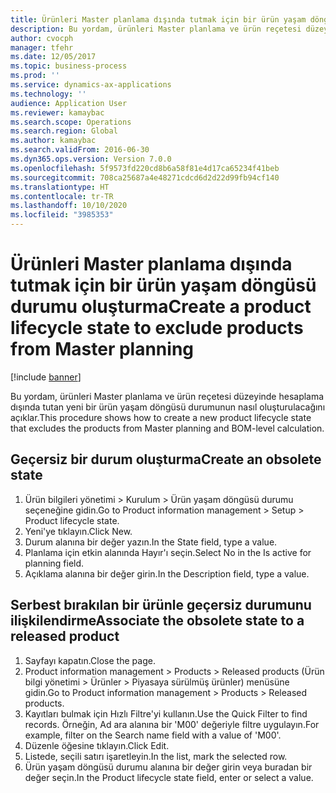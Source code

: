 ```yaml
---
title: Ürünleri Master planlama dışında tutmak için bir ürün yaşam döngüsü durumu oluşturma
description: Bu yordam, ürünleri Master planlama ve ürün reçetesi düzeyinde hesaplama dışında tutan yeni bir ürün yaşam döngüsü durumunun nasıl oluşturulacağını açıklar.
author: cvocph
manager: tfehr
ms.date: 12/05/2017
ms.topic: business-process
ms.prod: ''
ms.service: dynamics-ax-applications
ms.technology: ''
audience: Application User
ms.reviewer: kamaybac
ms.search.scope: Operations
ms.search.region: Global
ms.author: kamaybac
ms.search.validFrom: 2016-06-30
ms.dyn365.ops.version: Version 7.0.0
ms.openlocfilehash: 5f9573fd220cd8b6a58f81e4d17ca65234f41beb
ms.sourcegitcommit: 708ca25687a4e48271cdcd6d2d22d99fb94cf140
ms.translationtype: HT
ms.contentlocale: tr-TR
ms.lasthandoff: 10/10/2020
ms.locfileid: "3985353"
---
```

# <a name="create-a-product-lifecycle-state-to-exclude-products-from-master-planning"></a><span data-ttu-id="82473-103">Ürünleri Master planlama dışında tutmak için bir ürün yaşam döngüsü durumu oluşturma</span><span class="sxs-lookup"><span data-stu-id="82473-103">Create a product lifecycle state to exclude products from Master planning</span></span>

[!include [banner](../../includes/banner.md)]

<span data-ttu-id="82473-104">Bu yordam, ürünleri Master planlama ve ürün reçetesi düzeyinde hesaplama dışında tutan yeni bir ürün yaşam döngüsü durumunun nasıl oluşturulacağını açıklar.</span><span class="sxs-lookup"><span data-stu-id="82473-104">This procedure shows how to create a new product lifecycle state that excludes the products from Master planning and BOM-level calculation.</span></span>


## <a name="create-an-obsolete-state"></a><span data-ttu-id="82473-105">Geçersiz bir durum oluşturma</span><span class="sxs-lookup"><span data-stu-id="82473-105">Create an obsolete state</span></span>
1. <span data-ttu-id="82473-106">Ürün bilgileri yönetimi > Kurulum > Ürün yaşam döngüsü durumu seçeneğine gidin.</span><span class="sxs-lookup"><span data-stu-id="82473-106">Go to Product information management > Setup > Product lifecycle state.</span></span>
2. <span data-ttu-id="82473-107">Yeni'ye tıklayın.</span><span class="sxs-lookup"><span data-stu-id="82473-107">Click New.</span></span>
3. <span data-ttu-id="82473-108">Durum alanına bir değer yazın.</span><span class="sxs-lookup"><span data-stu-id="82473-108">In the State field, type a value.</span></span>
4. <span data-ttu-id="82473-109">Planlama için etkin alanında Hayır'ı seçin.</span><span class="sxs-lookup"><span data-stu-id="82473-109">Select No in the Is active for planning field.</span></span>
5. <span data-ttu-id="82473-110">Açıklama alanına bir değer girin.</span><span class="sxs-lookup"><span data-stu-id="82473-110">In the Description field, type a value.</span></span>

## <a name="associate-the-obsolete-state-to-a-released-product"></a><span data-ttu-id="82473-111">Serbest bırakılan bir ürünle geçersiz durumunu ilişkilendirme</span><span class="sxs-lookup"><span data-stu-id="82473-111">Associate the obsolete state to a released product</span></span>
1. <span data-ttu-id="82473-112">Sayfayı kapatın.</span><span class="sxs-lookup"><span data-stu-id="82473-112">Close the page.</span></span>
2. <span data-ttu-id="82473-113">Product information management > Products > Released products (Ürün bilgi yönetimi > Ürünler > Piyasaya sürülmüş ürünler) menüsüne gidin.</span><span class="sxs-lookup"><span data-stu-id="82473-113">Go to Product information management > Products > Released products.</span></span>
3. <span data-ttu-id="82473-114">Kayıtları bulmak için Hızlı Filtre'yi kullanın.</span><span class="sxs-lookup"><span data-stu-id="82473-114">Use the Quick Filter to find records.</span></span> <span data-ttu-id="82473-115">Örneğin, Ad ara alanına bir 'M00' değeriyle filtre uygulayın.</span><span class="sxs-lookup"><span data-stu-id="82473-115">For example, filter on the Search name field with a value of 'M00'.</span></span>
4. <span data-ttu-id="82473-116">Düzenle öğesine tıklayın.</span><span class="sxs-lookup"><span data-stu-id="82473-116">Click Edit.</span></span>
5. <span data-ttu-id="82473-117">Listede, seçili satırı işaretleyin.</span><span class="sxs-lookup"><span data-stu-id="82473-117">In the list, mark the selected row.</span></span>
6. <span data-ttu-id="82473-118">Ürün yaşam döngüsü durumu alanına bir değer girin veya buradan bir değer seçin.</span><span class="sxs-lookup"><span data-stu-id="82473-118">In the Product lifecycle state field, enter or select a value.</span></span>

